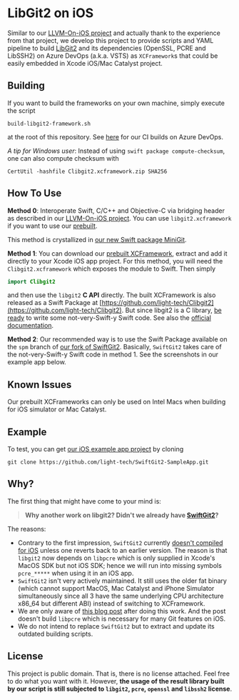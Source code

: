 LibGit2 on iOS
==============

Similar to our [LLVM-On-iOS project](https://github.com/light-tech/LLVM-On-iOS) and actually thank to the experience from that project, we develop this project to provide scripts and YAML pipeline to build [LibGit2](https://github.com/libgit2/libgit2) and its dependencies (OpenSSL, PCRE and LibSSH2) on Azure DevOps (a.k.a. VSTS) as `XCFramework`s that could be easily embedded in Xcode iOS/Mac Catalyst project.

Building
--------

If you want to build the frameworks on your own machine, simply execute the script
```shell
build-libgit2-framework.sh
```
at the root of this repository.
See [here](https://lightech.visualstudio.com/LibGit2-On-iOS/_build?definitionId=85) for our CI builds on Azure DevOps.

*A tip for Windows user*: Instead of using `swift package compute-checksum`, one can also compute checksum with
```shell
CertUtil -hashfile Clibgit2.xcframework.zip SHA256
```

How To Use
----------

**Method 0**: Interoperate Swift, C/C++ and Objective-C via bridging header as described in our [LLVM-On-iOS project](https://github.com/light-tech/LLVM-On-iOS). You can use `libgit2.xcframework` if you want to use our [prebuilt](https://github.com/light-tech/LibGit2-On-iOS/releases).

This method is crystallized in [our new Swift package MiniGit](https://github.com/light-tech/MiniGit).

**Method 1**: You can download our [prebuilt XCFramework](https://github.com/light-tech/LibGit2-On-iOS/releases), extract and add it directly to your Xcode iOS app project. For this method, you will need the `Clibgit2.xcframework` which exposes the module to Swift. Then simply
```swift
import Clibgit2
```
and then use the `libgit2` **C API** directly.
The built XCFramework is also released as a Swift Package at [https://github.com/light-tech/Clibgit2](https://github.com/light-tech/Clibgit2).
But since libgit2 is a C library, [be ready](https://theswiftdev.com/how-to-use-c-libraries-in-swift/) to write some not-very-Swift-y Swift code. See also the [official documentation](https://github.com/apple/swift/blob/main/docs/HowSwiftImportsCAPIs.md).

**Method 2**: Our recommended way is to use the Swift Package available on the  `spm` branch of [our fork of SwiftGit2](https://github.com/light-tech/SwiftGit2).
Basically, `SwiftGit2` takes care of the not-very-Swift-y Swift code in method 1.
See the screenshots in our example app below.

Known Issues
------------

Our prebuilt XCFrameworks can only be used on Intel Macs when building for iOS simulator or Mac Catalyst.

Example
-------

To test, you can get [our iOS example app project](https://github.com/light-tech/SwiftGit2-SampleApp) by cloning
```shell
git clone https://github.com/light-tech/SwiftGit2-SampleApp.git
```

Why?
----

The first thing that might have come to your mind is:
> **Why another work on libgit2? Didn't we already have [SwiftGit2](https://github.com/SwiftGit2/SwiftGit2)?**

The reasons:
 * Contrary to the first impression, `SwiftGit2` currently [doesn't compiled for iOS](https://github.com/SwiftGit2/SwiftGit2/issues/190) unless one reverts back to an earlier version. The reason is that `libgit2` now depends on `libpcre` which is only supplied in Xcode's MacOS SDK but not iOS SDK; hence we will run into missing symbols `pcre_*****` when using it in an iOS app.
 * `SwiftGit2` isn't very actively maintained. It still uses the older fat binary (which cannot support MacOS, Mac Catalyst and iPhone Simulator simultaneously since all 3 have the same underlying CPU architecture x86_64 but different ABI) instead of switching to XCFramework.
 * We are only aware of [this blog post](https://www.michaelfcollins3.me/posts/2021/01/build-libgit2-for-ios-and-catalyst/) after doing this work. And the post doesn't build `libpcre` which is necessary for many Git features on iOS.
 * We do not intend to replace `SwiftGit2` but to extract and update its outdated building scripts.

License
-------

This project is public domain. That is, there is no license attached.
Feel free to do what you want with it.
However, **the usage of the result library built by our script is still subjected to `libgit2`, `pcre`, `openssl` and `libssh2` license**.
